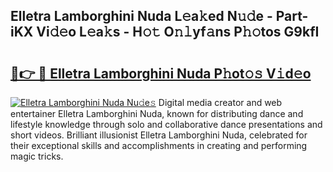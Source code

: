 ## Elletra Lamborghini Nuda L𝚎a𝚔ed N𝚞𝚍e - Part-iKX Vi𝚍𝚎o L𝚎a𝚔s - H𝚘𝚝 O𝚗𝚕yf𝚊ns P𝚑𝚘tos G9kfI

# <h2><a href="http://kfa05f.oniu.top/?m=Elletra+Lamborghini+Nuda">🔗👉 🔴 Elletra Lamborghini Nuda P𝚑ot𝚘𝚜 V𝚒d𝚎o</a></h2>

[![Elletra Lamborghini Nuda Nu𝚍e𝚜](https://i.imgur.com/0qMVB7G.gif)](http://kfa05f.oniu.top/?m=Elletra+Lamborghini+Nuda)
Digital media creator and web entertainer Elletra Lamborghini Nuda, known for distributing dance and lifestyle knowledge through solo and collaborative dance presentations and short videos. Brilliant illusionist Elletra Lamborghini Nuda, celebrated for their exceptional skills and accomplishments in creating and performing magic tricks.  
